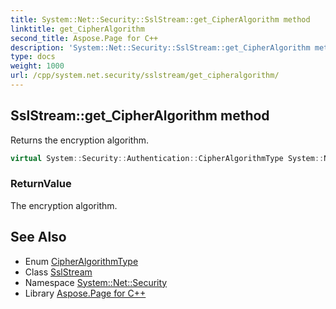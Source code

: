 ```yaml
---
title: System::Net::Security::SslStream::get_CipherAlgorithm method
linktitle: get_CipherAlgorithm
second_title: Aspose.Page for C++
description: 'System::Net::Security::SslStream::get_CipherAlgorithm method. Returns the encryption algorithm in C++.'
type: docs
weight: 1000
url: /cpp/system.net.security/sslstream/get_cipheralgorithm/
---
```

## SslStream::get_CipherAlgorithm method


Returns the encryption algorithm.

```cpp
virtual System::Security::Authentication::CipherAlgorithmType System::Net::Security::SslStream::get_CipherAlgorithm()
```


### ReturnValue

The encryption algorithm.

## See Also

* Enum [CipherAlgorithmType](../../../system.security.authentication/cipheralgorithmtype/)
* Class [SslStream](../)
* Namespace [System::Net::Security](../../)
* Library [Aspose.Page for C++](../../../)
